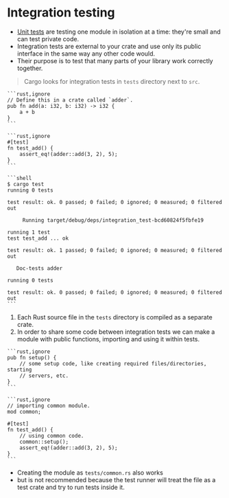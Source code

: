 # Integration testing

- [Unit tests][unit] are testing one module in isolation at a time: they're small and can test private code.
- Integration tests are external to your crate and use only its public interface in the same way any other code would.
- Their purpose is to test that many parts of your library work correctly together.

> Cargo looks for integration tests in `tests` directory next to `src`.

~~~admonish tip title="File *src/lib.rs*:" collapsible=true
```rust,ignore
// Define this in a crate called `adder`.
pub fn add(a: i32, b: i32) -> i32 {
    a + b
}
```
~~~

~~~admonish tip title="File with test: *tests/integration_test.rs*:" collapsible=true
```rust,ignore
#[test]
fn test_add() {
    assert_eq!(adder::add(3, 2), 5);
}
```
~~~

~~~admonish tip title="Running tests with *cargo test* command:" collapsible=true
```shell
$ cargo test
running 0 tests

test result: ok. 0 passed; 0 failed; 0 ignored; 0 measured; 0 filtered out

     Running target/debug/deps/integration_test-bcd60824f5fbfe19

running 1 test
test test_add ... ok

test result: ok. 1 passed; 0 failed; 0 ignored; 0 measured; 0 filtered out

   Doc-tests adder

running 0 tests

test result: ok. 0 passed; 0 failed; 0 ignored; 0 measured; 0 filtered out
```
~~~

1. Each Rust source file in the `tests` directory is compiled as a separate crate.
2. In order to share some code between integration tests we can make a module with public
   functions, importing and using it within tests.

~~~admonish tip title="File *tests/common/mod.rs*:" collapsible=true
```rust,ignore
pub fn setup() {
    // some setup code, like creating required files/directories, starting
    // servers, etc.
}
```
~~~

~~~admonish tip title="File with test: *tests/integration_test.rs*" collapsible=true
```rust,ignore
// importing common module.
mod common;

#[test]
fn test_add() {
    // using common code.
    common::setup();
    assert_eq!(adder::add(3, 2), 5);
}
```
~~~

- Creating the module as `tests/common.rs` also works
- but is not recommended because the test runner will treat the file as a test crate and try to run tests inside it.

[unit]: unit_testing.md

[mod]: ../mod.md
